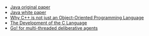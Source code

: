 - [Java original paper](https://github.com/adhiambovivian/nonro/blob/master/languages/Java%20initial%20paper.pdf)
- [Java white paper](https://github.com/adhiambovivian/nonro/blob/master/languages/Java%20white%20paper.pdf)
- [Why C++ is not just an Object-Oriented Programming Language]()
- [The Development of the C Language]()
- [Go! for multi-threaded deliberative agents]()
